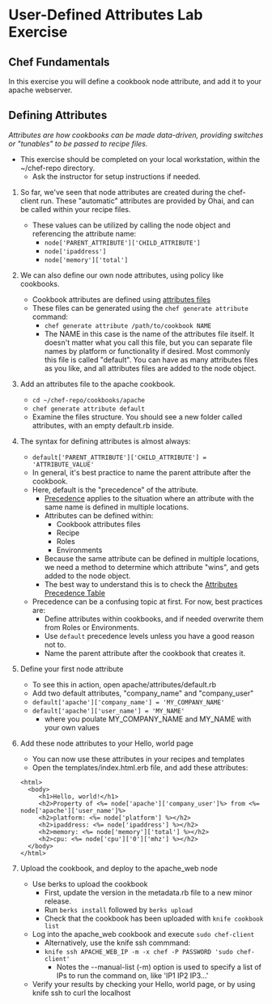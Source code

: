 # User-Defined Attributes Lab Exercise
## Chef Fundamentals

In this exercise you will define a cookbook node attribute, and add it to your apache webserver.

## Defining Attributes

_Attributes are how cookbooks can be made data-driven, providing switches or "tunables" to be passed to recipe files._

* This exercise should be completed on your local workstation, within the ~/chef-repo directory.
  * Ask the instructor for setup instructions if needed.

1. So far, we've seen that node attributes are created during the chef-client run. These "automatic" attributes are provided by Ohai, and can be called within your recipe files.
   * These values can be utilized by calling the node object and referencing the attribute name:
     * `node['PARENT_ATTRIBUTE']['CHILD_ATTRIBUTE']`
     * `node['ipaddress']`
     * `node['memory']['total']`

2. We can also define our own node attributes, using policy like cookbooks.
   * Cookbook attributes are defined using [attributes files](https://docs.chef.io/attributes.html#use-attribute-files)
   * These files can be generated using the `chef generate attribute` command:
     * `chef generate attribute /path/to/cookbook NAME`
     * The NAME in this case is the name of the attributes file itself. It doesn't matter what you call this file, but you can separate file names by platform or functionality if desired. Most commonly this file is called "default". You can have as many attributes files as you like, and all attributes files are added to the node object.

3. Add an attributes file to the apache cookbook.
   * `cd ~/chef-repo/cookbooks/apache`
   * `chef generate attribute default`
   * Examine the files structure. You should see a new folder called attributes, with an empty default.rb inside.

4. The syntax for defining attributes is almost always:
   * `default['PARENT_ATTRIBUTE']['CHILD_ATTRIBUTE'] = 'ATTRIBUTE_VALUE'`
   * In general, it's best practice to name the parent attribute after the cookbook.
   * Here, default is the "precedence" of the attribute.
     * [Precedence](https://docs.chef.io/attributes.html#attribute-precedence) applies to the situation where an attribute with the same name is defined in multiple locations.
     * Attributes can be defined within:
       * Cookbook attributes files
       * Recipe
       * Roles
       * Environments
     * Because the same attribute can be defined in multiple locations, we need a method to determine which attribute "wins", and gets added to the node object.
     * The best way to understand this is to check the [Attributes Precedence Table](https://docs.chef.io/_images/overview_chef_attributes_table.png)
   * Precedence can be a confusing topic at first. For now, best practices are:
     * Define attributes within cookbooks, and if needed overwrite them from Roles or Environments.
     * Use `default` precedence levels unless you have a good reason not to. 
     * Name the parent attribute after the cookbook that creates it.

5. Define your first node attribute
   * To see this in action, open apache/attributes/default.rb
   * Add two default attributes, "company_name" and "company_user"
   * `default['apache']['company_name'] = 'MY_COMPANY_NAME'`
   * `default['apache']['user_name'] = 'MY_NAME'`
     * where you poulate MY_COMPANY_NAME and MY_NAME with your own values

6. Add these node attributes to your Hello, world page
   * You can now use these attributes in your recipes and templates
   * Open the templates/index.html.erb file, and add these attributes:
   ```
   <html>
     <body>
        <h1>Hello, world!</h1>
        <h2>Property of <%= node['apache']['company_user']%> from <%= node['apache']['user_name']%>
        <h2>platform: <%= node['platform'] %></h2>
        <h2>ipaddress: <%= node['ipaddress'] %></h2>
        <h2>memory: <%= node['memory']['total'] %></h2>
        <h2>cpu: <%= node['cpu']['0']['mhz'] %></h2>
     </body>
   </html>
   ```

7. Upload the cookbook, and deploy to the apache_web node
   * Use berks to upload the cookbook
     * First, update the version in the metadata.rb file to a new minor release.
     * Run `berks install` followed by `berks upload`
     * Check that the cookbook has been uploaded with `knife cookbook list`
   * Log into the apache_web cookbook and execute `sudo chef-client`
     * Alternatively, use the knife ssh commmand:
     * `knife ssh APACHE_WEB_IP -m -x chef -P PASSWORD 'sudo chef-client'`
       * Notes the --manual-list (-m) option is used to specify a list of IPs to run the command on, like 'IP1 IP2 IP3...'
   * Verify your results by checking your Hello, world page, or by using knife ssh to curl the localhost